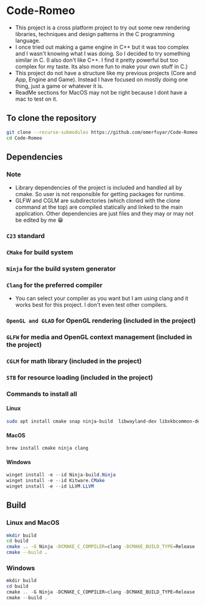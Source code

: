 # Code-Romeo

* This project is a cross platform project to try out some new rendering libraries, techniques and design patterns in the C programming language.
* I once tried out making a game engine in C++ but it was too complex and I wasn't knowing what I was doing. So I decided to try something similar in C. (I also don't like C++. I find it pretty powerful but too complex for my taste. Its also more fun to make your own stuff in C.)
* This project do not have a structure like my previous projects (Core and App, Engine and Game). Instead I have focused on mostly doing one thing, just a game or whatever it is.
* ReadMe sections for MacOS may not be right because I dont have a mac to test on it.

## To clone the repository
``` bash
git clone --recurse-submodules https://github.com/omerfuyar/Code-Romeo.git
cd Code-Romeo
```

## Dependencies

### Note

* Library dependencies of the project is included and handled all by cmake. So user is not responsible for getting packages for runtime.
* GLFW and CGLM are subdirectories (which cloned with the clone command at the top) are compiled statically and linked to the main application. Other dependencies are just files and they may or may not be edited by me 😁

### `C23` standard

### `CMake` for build system

### `Ninja` for the build system generator

### `Clang` for the preferred compiler

* You can select your compiler as you want but I am using clang and it works best for this project. I don't even test other compilers.

### `OpenGL and GLAD` for OpenGL rendering (included in the project)

### `GLFW` for media and OpenGL context management (included in the project)

### `CGLM` for math library (included in the project)

### `STB` for resource loading (included in the project)

### Commands to install all

#### Linux
``` bash
sudo apt install cmake snap ninja-build  libwayland-dev libxkbcommon-dev wayland-protocols libglfw3-dev libx11-dev libxrandr-dev libxinerama-dev libxcursor-dev libxi-dev clang
```

#### MacOS
``` bash
brew install cmake ninja clang
```

#### Windows
``` powershell
winget install -e --id Ninja-build.Ninja 
winget install -e --id Kitware.CMake
winget install -e --id LLVM.LLVM
```

## Build

### Linux and MacOS
``` bash
mkdir build
cd build
cmake .. -G Ninja -DCMAKE_C_COMPILER=clang -DCMAKE_BUILD_TYPE=Release
cmake --build .
```

### Windows
``` powershell
mkdir build
cd build
cmake .. -G Ninja -DCMAKE_C_COMPILER=clang -DCMAKE_BUILD_TYPE=Release
cmake --build .
```
